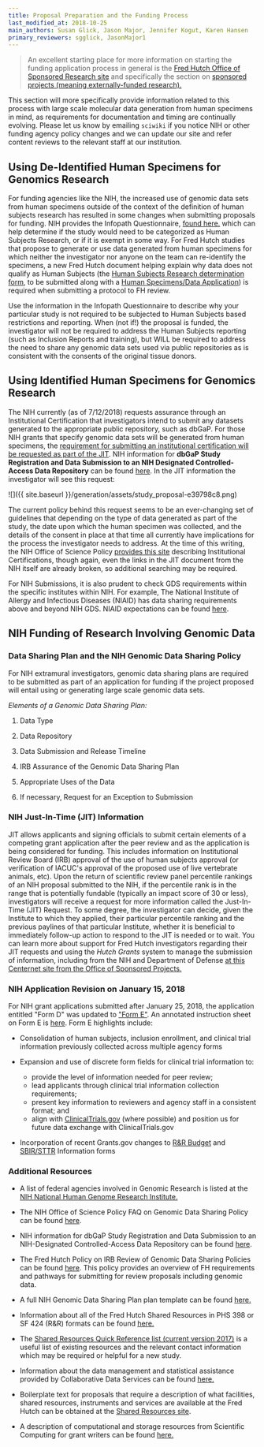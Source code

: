 ```yaml
---
title: Proposal Preparation and the Funding Process
last_modified_at: 2018-10-25
main_authors: Susan Glick, Jason Major, Jennifer Kogut, Karen Hansen
primary_reviewers: sgglick, JasonMajor1
---
```

>An excellent starting place for more information on starting the funding application process in general is the [Fred Hutch Office of Sponsored Research site](https://centernet.fredhutch.org/cn/u/osr.html) and specifically the section on [sponsored projects (meaning externally-funded research).](https://centernet.fredhutch.org/cn/u/osr/sponsored-projects.html)  

This section will more specifically provide information related to this process with large scale molecular data generation from human specimens in mind, as requirements for documentation and timing are continually evolving.  Please let us know by emailing `sciwiki` if you notice NIH or other funding agency policy changes and we can update our site and refer content reviews to the relevant staff at our institution.


## Using De-Identified Human Specimens for Genomics Research

For funding agencies like the NIH, the increased use of genomic data
sets from human specimens outside of the context of the definition of
human subjects research has resulted in some changes when submitting
proposals for funding. NIH provides the Infopath Questionnaire, [found here.](https://humansubjects.nih.gov/) which
can help determine if the study would need to be categorized as Human
Subjects Research, or if it is exempt in some way. For Fred Hutch studies
that propose to generate or use data generated from human specimens for
which neither the investigator nor anyone on the team can re-identify
the specimens, a new Fred Hutch document helping explain why data does not qualify as Human Subjects (the [Human Subjects Research determination form](https://extranet.fredhutch.org/en/f/irb/human-subjects-research.html),
to be submitted along with a [Human Specimens/Data Application](https://centernet.fredhutch.org/cn/f/irb/applications-for-review.html))
is required when submitting a protocol to FH review.

Use the information in the Infopath Questionnaire to describe why your
particular study is not required to be subjected to Human Subjects based
restrictions and reporting. When (not if!) the proposal is funded, the
investigator will not be required to address the Human Subjects
reporting (such as Inclusion Reports and training), but WILL be required
to address the need to share any genomic data sets used via public
repositories as is consistent with the consents of the original tissue
donors.

## Using Identified Human Specimens for Genomics Research

The NIH currently (as of 7/12/2018) requests assurance through an
Institutional Certification that investigators intend to submit any
datasets generated to the appropriate public repository, such as dbGaP.
For those NIH grants that specify genomic data sets will be generated
from human specimens, the [requirement for submitting an institutional certification will be requested as part of the JIT](https://osp.od.nih.gov/scientific-sharing/institutional-certifications/).
NIH information for **dbGaP Study Registration and Data Submission to an
NIH Designated Controlled-Access Data Repository** can be found
[here](https://osp.od.nih.gov/scientific-sharing/researchers-institutional-certifications/).
In the JIT information the investigator will see this request:

![]({{ site.baseurl }}/generation/assets/study_proposal-e39798c8.png)

The current policy behind this request seems to be an ever-changing set
of guidelines that depending on the type of data generated as part of
the study, the date upon which the human specimen was collected, and the
details of the consent in place at that time all currently have
implications for the process the investigator needs to address. At the
time of this writing, the NIH Office of Science Policy [provides this site](https://osp.od.nih.gov/scientific-sharing/researchers-institutional-certifications/) describing Institutional Certifications, though again, even the
links in the JIT document from the NIH itself are already broken, so additional searching may be required.

For NIH Submissions, it is also prudent to check GDS requirements within
the specific institutes within NIH. For example, The National Institute
of Allergy and Infectious Diseases (NIAID) has data sharing requirements
above and beyond NIH GDS. NIAID expectations can be found
[here](https://www.niaid.nih.gov/research/gds-expectations).


## NIH Funding of Research Involving Genomic Data
### Data Sharing Plan and the NIH Genomic Data Sharing Policy

For NIH extramural investigators, genomic data sharing plans are required to be submitted as part of an application for funding if the project proposed will entail using or generating large scale genomic data sets.

*Elements of a Genomic Data Sharing Plan:*

1.  Data Type

2.  Data Repository

3.  Data Submission and Release Timeline

4.  IRB Assurance of the Genomic Data Sharing Plan

5.  Appropriate Uses of the Data

6.  If necessary, Request for an Exception to Submission

### NIH Just-In-Time (JIT) Information

JIT allows applicants and signing officials to submit certain elements
of a competing grant application after the peer review and as the
application is being considered for funding. This includes information
on Institutional Review Board (IRB) approval of the use of human
subjects approval (or verification of IACUC's approval of the proposed
use of live vertebrate animals, etc). Upon the return of scientific
review panel percentile rankings of an NIH proposal submitted to the
NIH, if the percentile rank is in the range that is potentially fundable
(typically an impact score of 30 or less), investigators will receive a
request for more information called the Just-In-Time (JIT) Request. To
some degree, the investigator can decide, given the Institute to which
they applied, their particular percentile ranking and the previous
paylines of that particular Institute, whether it is beneficial to
immediately follow-up action to respond to the JIT is needed or to wait.
You can learn more about support for Fred Hutch investigators regarding
their JIT requests and using the *Hutch Grants* system to manage the
submission of information, including from the NIH and Department of
Defense [at this Centernet site from the Office of Sponsored Projects.](https://centernet.fredhutch.org/cn/u/osr/sponsored-projects/just-in-time.html)


<!--
Direct links to FH support are:

-   [DOD Just-in-Time]

-   [NIH Just-in-Time]
-->


### NIH Application Revision on January 15, 2018

For NIH grant applications submitted after January 25, 2018, the
application entitled "Form D" was updated to ["Form E"](https://www.niaid.nih.gov/grants-contracts/date-remember-january-25-2018-forms-e).
An annotated instruction sheet on Form E is
[here](https://grants.nih.gov/grants/how-to-apply-application-guide/resources/annotated-form-sets.htm).
Form E highlights include:

-   Consolidation of human subjects, inclusion enrollment, and clinical trial information previously collected across multiple agency forms

-   Expansion and use of discrete form fields for clinical trial information to:
    -   provide the level of information needed for peer review;
    -   lead applicants through clinical trial information collection requirements;
    -   present key information to reviewers and agency staff in a consistent format; and
    -   align with [ClinicalTrials.gov](https://clinicaltrials.gov/) (where possible) and position us for future data exchange with ClinicalTrials.gov

-   Incorporation of recent Grants.gov changes to [R&R Budget](https://grants.nih.gov/grants/how-to-apply-application-guide/forms-d/general/g.300-r&r-budget-form.htm) and [SBIR/STTR](https://sbir.nih.gov/) Information forms

### Additional Resources
- A list of federal agencies involved in Genomic Research is listed at the [NIH National Human Genome Research Institute.](https://www.genome.gov/10003899/other-federal-agencies-involved-in-genomics/)

- The NIH Office of Science Policy FAQ on Genomic Data Sharing Policy can be found [here](https://osp.od.nih.gov/scientific-sharing/genomic-data-sharing-faqs/).


- NIH information for dbGaP Study Registration and Data Submission to an NIH-Designated Controlled-Access Data Repository can be found [here](https://osp.od.nih.gov/scientific-sharing/researchers-institutional-certifications/).

- The Fred Hutch Policy on IRB Review of Genomic Data Sharing Policies can be found [here](https://centernet.fredhutch.org/cn/u/irb/policies-and-procedures/_jcr_content/leftParsys/download_27/file.res/Review-Genomic-Data-Sharing.pdf). This policy provides an overview of FH requirements and pathways for submitting for review proposals including genomic data.

-   A full NIH Genomic Data Sharing Plan plan template can be found [here.](https://osp.od.nih.gov/wp-content/uploads/NIH_Guidance_Developing-GDS_Plans.pdf)

-   Information about all of the Fred Hutch Shared Resources in PHS 398 or SF 424 (R&R) formats can be found [here.](https://sharedresources.fredhutch.org/grant-writers)

-   The [Shared Resources Quick Reference list (current version 2017)](https://sharedresources.fredhutch.org/sites/default/files/sr_quick_reference2017.pdf) is a useful list of existing resources and the relevant contact information which may be required or helpful for a new study.

-   Information about the data management and statistical assistance  provided by Collaborative Data Services can be found [here.](http://research.fhcrc.org/cds/en.html)


- Boilerplate text for proposals that require a description of what facilities, shared resources, instruments and services are available at the Fred Hutch can be obtained at the [Shared Resources site](https://sharedresources.fredhutch.org/grant-writers#cf-922).

- A description of computational and storage resources from Scientific Computing for grant writers can be found [here.](/computing/grants_publications/)
